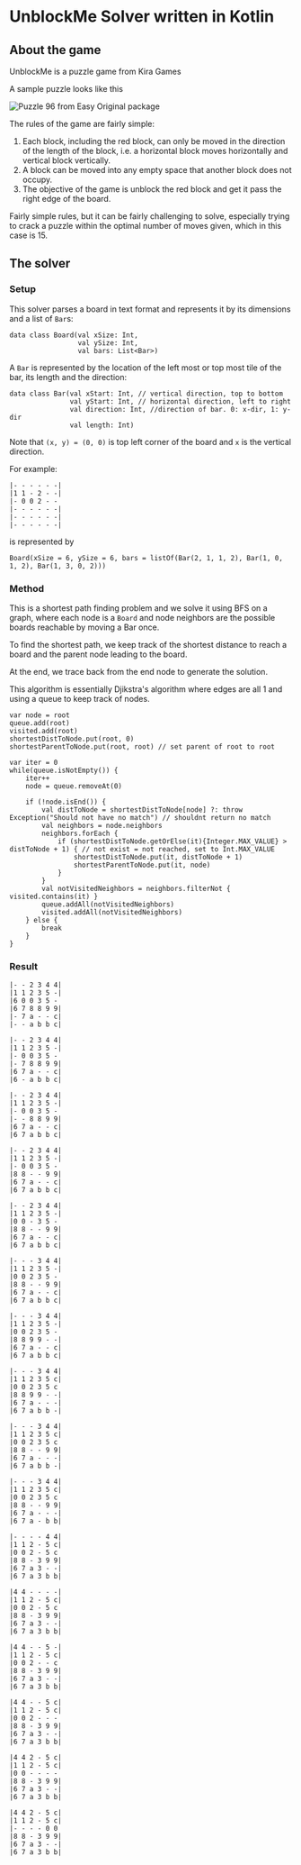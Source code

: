 # UnblockMe Solver written in Kotlin


## About the game
UnblockMe is a puzzle game from Kira Games

A sample puzzle looks like this

![Puzzle 96 from Easy Original package](https://github.com/wayneyu/unblockMeSolver/blob/master/doc/Screenshot_20180726-203231_resized.jpg)

The rules of the game are fairly simple:

1. Each block, including the red block, can only be moved in the direction of the length of the block, i.e. a horizontal block moves horizontally and vertical block vertically.
1. A block can be moved into any empty space that another block does not occupy.
1. The objective of the game is unblock the red block and get it pass the right edge of the board.

Fairly simple rules, but it can be fairly challenging to solve, especially trying to crack a puzzle within the optimal number of moves given, which in this case is 15.


## The solver

### Setup
This solver parses a board in text format and represents it by its dimensions and a list of `Bar`s:
```
data class Board(val xSize: Int,
                 val ySize: Int,
                 val bars: List<Bar>)
```

A `Bar` is represented by the location of the left most or top most tile of the bar, its length and the direction:
```
data class Bar(val xStart: Int, // vertical direction, top to bottom
               val yStart: Int, // horizontal direction, left to right
               val direction: Int, //direction of bar. 0: x-dir, 1: y-dir
               val length: Int)
```
Note that `(x, y) = (0, 0)` is top left corner of the board and `x` is the vertical direction.

For example:
```
|- - - - - -|
|1 1 - 2 - -|
|- 0 0 2 - -
|- - - - - -|
|- - - - - -|
|- - - - - -|
```
is represented by
```
Board(xSize = 6, ySize = 6, bars = listOf(Bar(2, 1, 1, 2), Bar(1, 0, 1, 2), Bar(1, 3, 0, 2)))
```

### Method
This is a shortest path finding problem and we solve it using BFS on a graph, where each node is a `Board` and node neighbors are the possible boards reachable by moving a Bar once.

To find the shortest path, we keep track of the shortest distance to reach a board and the parent node leading to the board.

At the end, we trace back from the end node to generate the solution.

This algorithm is essentially Djikstra's algorithm where edges are all 1 and using a queue to keep track of nodes.

```
var node = root
queue.add(root)
visited.add(root)
shortestDistToNode.put(root, 0)
shortestParentToNode.put(root, root) // set parent of root to root

var iter = 0
while(queue.isNotEmpty()) {
    iter++
    node = queue.removeAt(0)

    if (!node.isEnd()) {
        val distToNode = shortestDistToNode[node] ?: throw Exception("Should not have no match") // shouldnt return no match
        val neighbors = node.neighbors
        neighbors.forEach {
            if (shortestDistToNode.getOrElse(it){Integer.MAX_VALUE} > distToNode + 1) { // not exist = not reached, set to Int.MAX_VALUE
                shortestDistToNode.put(it, distToNode + 1)
                shortestParentToNode.put(it, node)
            }
        }
        val notVisitedNeighbors = neighbors.filterNot { visited.contains(it) }
        queue.addAll(notVisitedNeighbors)
        visited.addAll(notVisitedNeighbors)
    } else {
        break
    }
}
```



### Result
```
|- - 2 3 4 4|
|1 1 2 3 5 -|
|6 0 0 3 5 -
|6 7 8 8 9 9|
|- 7 a - - c|
|- - a b b c|
```
```
|- - 2 3 4 4|
|1 1 2 3 5 -|
|- 0 0 3 5 -
|- 7 8 8 9 9|
|6 7 a - - c|
|6 - a b b c|
```
```
|- - 2 3 4 4|
|1 1 2 3 5 -|
|- 0 0 3 5 -
|- - 8 8 9 9|
|6 7 a - - c|
|6 7 a b b c|
```
```
|- - 2 3 4 4|
|1 1 2 3 5 -|
|- 0 0 3 5 -
|8 8 - - 9 9|
|6 7 a - - c|
|6 7 a b b c|
```
```
|- - 2 3 4 4|
|1 1 2 3 5 -|
|0 0 - 3 5 -
|8 8 - - 9 9|
|6 7 a - - c|
|6 7 a b b c|
```
```
|- - - 3 4 4|
|1 1 2 3 5 -|
|0 0 2 3 5 -
|8 8 - - 9 9|
|6 7 a - - c|
|6 7 a b b c|
```
```
|- - - 3 4 4|
|1 1 2 3 5 -|
|0 0 2 3 5 -
|8 8 9 9 - -|
|6 7 a - - c|
|6 7 a b b c|
```
```
|- - - 3 4 4|
|1 1 2 3 5 c|
|0 0 2 3 5 c
|8 8 9 9 - -|
|6 7 a - - -|
|6 7 a b b -|
```
```
|- - - 3 4 4|
|1 1 2 3 5 c|
|0 0 2 3 5 c
|8 8 - - 9 9|
|6 7 a - - -|
|6 7 a b b -|
```
```
|- - - 3 4 4|
|1 1 2 3 5 c|
|0 0 2 3 5 c
|8 8 - - 9 9|
|6 7 a - - -|
|6 7 a - b b|
```
```
|- - - - 4 4|
|1 1 2 - 5 c|
|0 0 2 - 5 c
|8 8 - 3 9 9|
|6 7 a 3 - -|
|6 7 a 3 b b|
```
```
|4 4 - - - -|
|1 1 2 - 5 c|
|0 0 2 - 5 c
|8 8 - 3 9 9|
|6 7 a 3 - -|
|6 7 a 3 b b|
```
```
|4 4 - - 5 -|
|1 1 2 - 5 c|
|0 0 2 - - c
|8 8 - 3 9 9|
|6 7 a 3 - -|
|6 7 a 3 b b|
```
```
|4 4 - - 5 c|
|1 1 2 - 5 c|
|0 0 2 - - -
|8 8 - 3 9 9|
|6 7 a 3 - -|
|6 7 a 3 b b|
```
```
|4 4 2 - 5 c|
|1 1 2 - 5 c|
|0 0 - - - -
|8 8 - 3 9 9|
|6 7 a 3 - -|
|6 7 a 3 b b|
```
```
|4 4 2 - 5 c|
|1 1 2 - 5 c|
|- - - - 0 0
|8 8 - 3 9 9|
|6 7 a 3 - -|
|6 7 a 3 b b|
```
